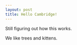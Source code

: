 ```yaml
---
layout: post
title: Hello Cambridge!
---
```


Still figuring out how this works.

We like trees and kittens. 
